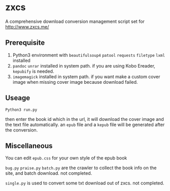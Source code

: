 # zxcs
A comprehensive download conversion management script set for http://www.zxcs.me/

## Prerequisite
1. Python3 environment with `beautifulsoup4` `patool` `requests` `filetype` `lxml` installed
2. `pandoc` `unrar` installed in system path. if you are using Kobo Ereader, `kepubify` is needed.
3. `imagemagick` installed in system path. if you want make a custom cover image when missing cover image because download failed.

## Useage

  ```Python3 run.py```
  
  then enter the book id which in the url, it will download the cover image and the text file automatically. an `epub` file and a `kepub` file will be generated after the conversion.
  
## Miscellaneous 
  You can edit `epub.css` for your own style of the epub book
  
  `bug.py` `praise.py` `batch.py` are the crawler to collect the book info on the site, and batch download. not completed.
  
  `single.py` is used to convert some txt download out of zxcs. not completed.
  

